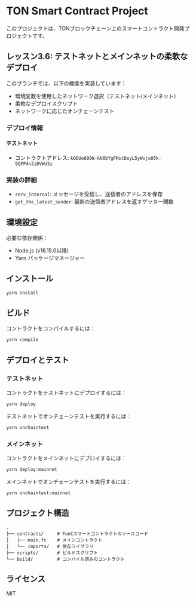 # TON Smart Contract Project

このプロジェクトは、TONブロックチェーン上のスマートコントラクト開発プロジェクトです。

## レッスン3.6: テストネットとメインネットの柔軟なデプロイ

このブランチでは、以下の機能を実装しています：

- 環境変数を使用したネットワーク選択（テストネット/メインネット）
- 柔軟なデプロイスクリプト
- ネットワークに応じたオンチェーンテスト

### デプロイ情報

#### テストネット
- コントラクトアドレス: `kQDUe600N-kN8bYgFMstDeyL5yWvjx05k-9QFP4n2iDVWdSz`

### 実装の詳細

- `recv_internal`: メッセージを受信し、送信者のアドレスを保存
- `get_the_latest_sender`: 最新の送信者アドレスを返すゲッター関数

## 環境設定

必要な依存関係：
- Node.js (v16.15.0以降)
- Yarn パッケージマネージャー

## インストール

```bash
yarn install
```

## ビルド

コントラクトをコンパイルするには：

```bash
yarn compile
```

## デプロイとテスト

### テストネット

コントラクトをテストネットにデプロイするには：

```bash
yarn deploy
```

テストネットでオンチェーンテストを実行するには：

```bash
yarn onchaintest
```

### メインネット

コントラクトをメインネットにデプロイするには：

```bash
yarn deploy:mainnet
```

メインネットでオンチェーンテストを実行するには：

```bash
yarn onchaintest:mainnet
```

## プロジェクト構造

```
.
├── contracts/     # FunCスマートコントラクトのソースコード
│   ├── main.fc    # メインコントラクト
│   └── imports/   # 依存ライブラリ
├── scripts/       # ビルドスクリプト
└── build/         # コンパイル済みのコントラクト
```

## ライセンス

MIT 